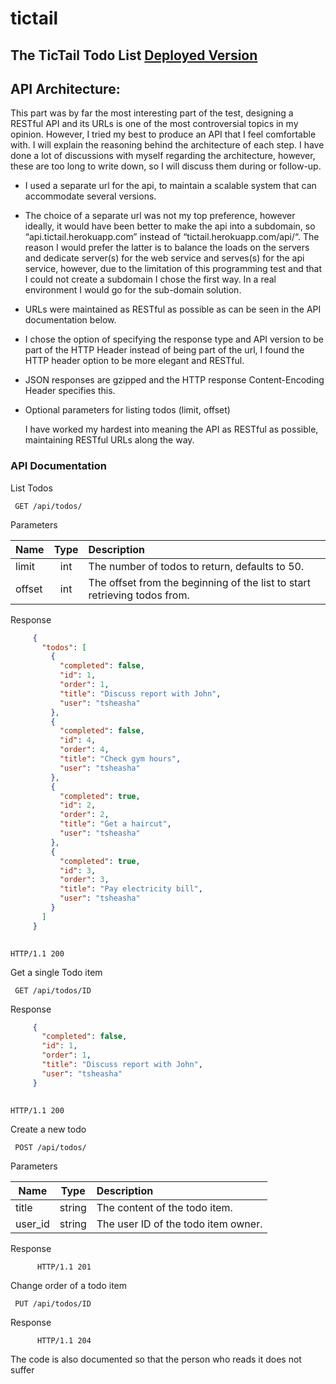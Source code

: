 tictail
==============

## The TicTail Todo List [Deployed Version](http://tictail.herokuapp.com/)


## API Architecture:

This part was by far the most interesting part of the test, designing a RESTful API 
and its URLs is one of the most controversial topics in my opinion. However, 
I tried my best to produce an API that I feel comfortable with. 
I will explain the reasoning behind the architecture of each step. 
I have done a lot of discussions with myself regarding the architecture, 
however, these are too long to write down, so I will discuss them during or follow-up. 


* I used a separate url for the api, to maintain a scalable system that can 
accommodate several versions. 

* The choice of a separate url was not my top preference, however ideally, it would have been better to make the api
into a subdomain, so “api.tictail.herokuapp.com”  instead of “tictail.herokuapp.com/api/“. 
The reason I would prefer the latter is to balance the loads on the servers and dedicate server(s) for the web
service and serves(s) for the api service, however, due to the limitation of this programming test and that I
could not create a subdomain I chose the first way. In a real environment I would go for the sub-domain solution.

* URLs were maintained as RESTful as possible as can be seen in the API documentation below.

* I chose the option of specifying the response type and API version to be part of the HTTP Header instead of
being part of the url, I found the HTTP header option to be more elegant and RESTful.

* JSON responses are gzipped and the HTTP response Content-Encoding Header specifies this.

* Optional parameters for listing todos (limit, offset)


     I have worked my hardest into meaning the API as RESTful as possible, maintaining RESTful URLs along the way.

### API Documentation
List Todos
          
     GET /api/todos/
          
Parameters
     
| Name        | Type           | Description  |
| ------------- |:-------------:|:-----|
| limit      | int      |   The number of todos to return, defaults to 50. |
| offset | int      |    The offset from the beginning of the list to start retrieving todos from. |
     
Response
     
```json
     {
       "todos": [
         {
           "completed": false, 
           "id": 1, 
           "order": 1, 
           "title": "Discuss report with John", 
           "user": "tsheasha"
         }, 
         {
           "completed": false, 
           "id": 4, 
           "order": 4, 
           "title": "Check gym hours", 
           "user": "tsheasha"
         }, 
         {
           "completed": true, 
           "id": 2, 
           "order": 2, 
           "title": "Get a haircut", 
           "user": "tsheasha"
         }, 
         {
           "completed": true, 
           "id": 3, 
           "order": 3, 
           "title": "Pay electricity bill", 
           "user": "tsheasha"
         }
       ]
     }
    
```
    HTTP/1.1 200

Get a single Todo item
          
     GET /api/todos/ID

Response
     
```json
     {
       "completed": false, 
       "id": 1, 
       "order": 1, 
       "title": "Discuss report with John", 
       "user": "tsheasha"
     }
  
```     
    HTTP/1.1 200

Create a new todo
     
     POST /api/todos/
     
Parameters
     
| Name        | Type           | Description  |
| ------------- |:-------------:|:-----|
| title | string      |  The content of the todo item. |
| user_id | string      |  The user ID of the todo item owner. |
          
Response

          HTTP/1.1 201
          
Change order of a todo item
     
     PUT /api/todos/ID
     
Response

          HTTP/1.1 204
          

The code is also documented so that the person who reads it does not suffer
